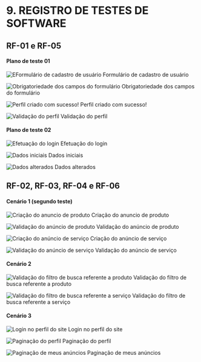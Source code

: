 # 9. REGISTRO DE TESTES DE SOFTWARE

## RF-01 e RF-05

#### Plano de teste 01

![EFormulário de cadastro de usuário](img/wireframe-example.png)
Formulário de cadastro de usuário


![Obrigatoriedade dos campos do formulário](img/wireframe-example.png)
Obrigatoriedade dos campos do formulário


![Perfil criado com sucesso!](img/wireframe-example.png)
Perfil criado com sucesso!


![Validação do perfil](img/wireframe-example.png)
Validação do perfil


#### Plano de teste 02

![Efetuação do login](img/wireframe-example.png)
Efetuação do login


![Dados iniciais](img/wireframe-example.png)
Dados iniciais


![Dados alterados](img/wireframe-example.png)
Dados alterados



## RF-02, RF-03, RF-04 e RF-06

#### Cenário 1 (segundo teste)

![Criação do anuncio de produto](img/wireframe-example.png)
Criação do anuncio de produto

![Validação do anúncio de produto](img/wireframe-example.png)
Validação do anúncio de produto

![Criação do anúncio de serviço](img/wireframe-example.png)
Criação do anúncio de serviço


![Validação do anúncio de serviço](img/wireframe-example.png)
Validação do anúncio de serviço



#### Cenário 2

![Validação do filtro de busca referente a produto](img/wireframe-example.png)
Validação do filtro de busca referente a produto

![Validação do filtro de busca referente a serviço](img/wireframe-example.png)
Validação do filtro de busca referente a serviço


#### Cenário 3

![Login no perfil do site](img/wireframe-example.png)
Login no perfil do site

![Paginação do perfil](img/wireframe-example.png)
Paginação do perfil

![Paginação de meus anúncios](img/wireframe-example.png)
Paginação de meus anúncios
